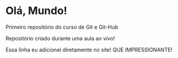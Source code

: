 # Olá, Mundo!
 Primeiro repositório do curso de Git e Git-Hub

Repositório criado durante uma aula ao vivo!

Essa linha eu adicionei diretamente no site! QUE IMPRESSIONANTE!
